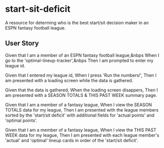# start-sit-deficit
A resource for determing who is the best start/sit decision maker in an ESPN fantasy football league.

## User Story

Given that I am a member of an ESPN fantasy football league,&nbps
When I go to the 'optimal-lineup-tracker',&nbps
Then I am prompted to enter my league id.

Given that I entered my league id,
When I press 'Run the numbers!',
Then I am presented with a loading screen while the data is gathered.

Given that the data is gathered,
When the loading screen disappers,
Then I am presented with a SEASON TOTALS & THIS PAST WEEK summary page.

Given that I am a member of a fantasy league,
When I view the SEASON TOTALS data for my league,
Then I am presented with the league members sorted by the 'start/sit deficit' with additional fields for 'actual points' and 'optimal points'.

Given that I am a member of a fantasy league,
When I view the THIS PAST WEEK data for my league,
Then I am presented with each league member's 'actual' and 'optimal' lineup cards in order of the 'start/sit deficit'.
